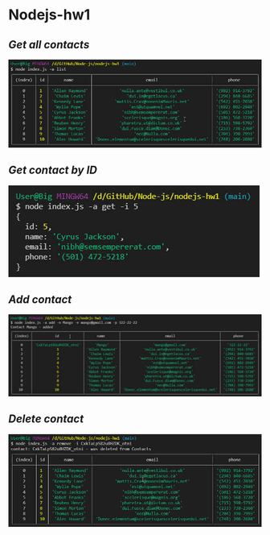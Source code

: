 # Nodejs-hw1

## _Get all contacts_

![screenshot](./img/001.jpg)

## _Get contact by ID_

![screenshot](./img/002.jpg)

## _Add contact_

![screenshot](./img/003.jpg)

## _Delete contact_

![screenshot](./img/004.jpg)
